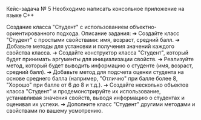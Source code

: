 Кейс-задача № 5
Необходимо написать консольное приложение на языке C++ 

Создание класса "Студент" с использованием объектно-ориентированного подхода. Описание задания:
➔        Создайте класс "Студент" с простыми свойствами: имя, возраст, средний балл.
➔        Добавьте методы для установки и получения значений каждого свойства класса.
➔        Создайте конструктор класса "Студент", который будет принимать аргументы для инициализации свойств.
➔        Реализуйте метод, который будет выводить информацию о студенте (имя, возраст, средний балл).
➔        Добавьте метод для подсчета оценки студента на основе среднего балла (например, "Отлично" при балле более 8, "Хорошо" при балле от 6 до 8 и т.д.).
➔        Создайте несколько объектов класса "Студент" и продемонстрируйте их использование, устанавливая значения свойств, выводя информацию о студентах и оценивая их успехи.
➔	     Дополните класс "Студент" другими методами и свойствами по вашему усмотрению.
